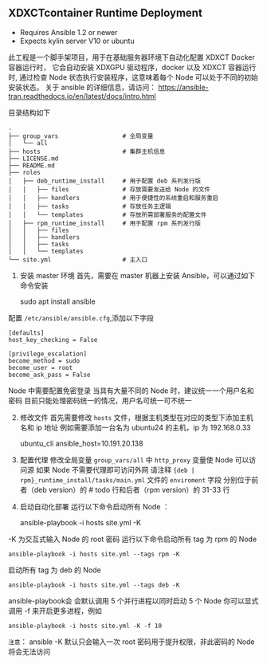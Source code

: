 ## XDXCTcontainer Runtime Deployment

- Requires Ansible 1.2 or newer
- Expects kylin server V10 or ubuntu

此工程是一个脚手架项目，用于在基础服务器环境下自动化配置 XDXCT Docker 容器运行时， 
它会自动安装 XDXGPU 驱动程序，docker 以及 XDXCT 容器运行时, 
通过检查 Node 状态执行安装程序，这意味着每个 Node 可以处于不同的初始安装状态。
关于 ansible 的详细信息，请访问：
https://ansible-tran.readthedocs.io/en/latest/docs/intro.html

目录结构如下
```shell
.
├── group_vars					# 全局变量
│   └── all						
├── hosts						# 集群主机信息
├── LICENSE.md
├── README.md
├── roles						
│   ├── deb_runtime_install		# 用于配置 deb 系列发行版
│   │   ├── files				# 存放需要发送给 Node 的文件
│   │   ├── handlers			# 用于便捷性的系统重启和服务重启
│   │   ├── tasks				# 存放任务主逻辑
│   │   └── templates			# 存放所需部署服务的配置文件
│   ├── rpm_runtime_install		# 用于配置 rpm 系列发行版
│   │   ├── files
│   │   ├── handlers
│   │   ├── tasks
│   │   └── templates
└── site.yml					# 主入口
```

1. 安装 master 环境
首先，需要在 master 机器上安装 Ansible，可以通过如下命令安装 

	sudo apt install ansible

配置 `/etc/ansible/ansible.cfg`,添加以下字段
```shell
[defaults]
host_key_checking = False

[privilege_escalation]
become_method = sudo
become_user = root
become_ask_pass = False
```
Node 中需要配置免密登录
当具有大量不同的 Node 时，建议统一一个用户名和密码
目前只能处理密码统一的情况，用户名可统一可不统一

2. 修改文件
首先需要修改 `hosts` 文件，根据主机类型在对应的类型下添加主机名和 ip 地址
例如需要添加一台名为 ubuntu24 的主机，ip 为 192.168.0.33

	ubuntu_cli ansible_host=10.191.20.138

3. 配置代理
修改全局变量 `group_vars/all` 中 `http_proxy` 变量使 Node 可以访问源
如果 Node 不需要代理即可访问外网
请注释 `{deb | rpm}_runtime_install/tasks/main.yml` 文件的 `enviroment` 字段
分别位于前者（deb version）的 # todo 行和后者（rpm version）的 31-33 行

4. 启动自动化部署
运行以下命令启动所有 Node ：

	ansible-playbook -i hosts site.yml -K

-K 为交互式输入 Node 的 root 密码
运行以下命令启动所有 tag 为 rpm 的 Node

	ansible-playbook -i hosts site.yml --tags rpm -K

启动所有 tag 为 deb 的 Node
	
	ansible-playbook -i hosts site.yml --tags deb -K

ansible-playbook会 会默认调用 5 个并行进程以同时启动 5 个 Node
你可以显式调用 -f 来开启更多进程，例如

	ansible-playbook -i hosts site.yml -K -f 10

`注意`： ansible -K 默认只会输入一次 root 密码用于提升权限，非此密码的 Node 将会无法访问
